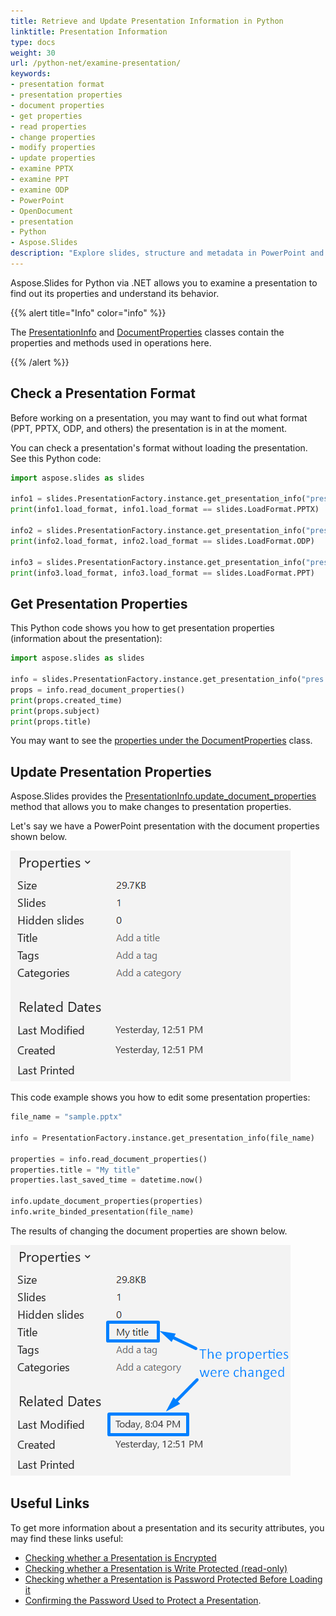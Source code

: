 ```yaml
---
title: Retrieve and Update Presentation Information in Python
linktitle: Presentation Information
type: docs
weight: 30
url: /python-net/examine-presentation/
keywords:
- presentation format
- presentation properties
- document properties
- get properties
- read properties
- change properties
- modify properties
- update properties
- examine PPTX
- examine PPT
- examine ODP
- PowerPoint
- OpenDocument
- presentation
- Python
- Aspose.Slides
description: "Explore slides, structure and metadata in PowerPoint and OpenDocument presentations using Python for faster insights and smarter content audits."
---
```


Aspose.Slides for Python via .NET allows you to examine a presentation to find out its properties and understand its behavior. 

{{% alert title="Info" color="info" %}} 

The [PresentationInfo](https://reference.aspose.com/slides/python-net/aspose.slides/presentationinfo/) and [DocumentProperties](https://reference.aspose.com/slides/python-net/aspose.slides/documentproperties/) classes contain the properties and methods used in operations here.

{{% /alert %}} 

## **Check a Presentation Format**

Before working on a presentation, you may want to find out what format (PPT, PPTX, ODP, and others) the presentation is in at the moment.

You can check a presentation's format without loading the presentation. See this Python code:

```py
import aspose.slides as slides

info1 = slides.PresentationFactory.instance.get_presentation_info("pres.pptx")
print(info1.load_format, info1.load_format == slides.LoadFormat.PPTX)

info2 = slides.PresentationFactory.instance.get_presentation_info("pres.odp")
print(info2.load_format, info2.load_format == slides.LoadFormat.ODP)

info3 = slides.PresentationFactory.instance.get_presentation_info("pres.ppt")
print(info3.load_format, info3.load_format == slides.LoadFormat.PPT)
```

## **Get Presentation Properties**

This Python code shows you how to get presentation properties (information about the presentation):

```py
import aspose.slides as slides

info = slides.PresentationFactory.instance.get_presentation_info("pres.pptx")
props = info.read_document_properties()
print(props.created_time)
print(props.subject)
print(props.title)
```

You may want to see the [properties under the DocumentProperties](https://reference.aspose.com/slides/python-net/aspose.slides/documentproperties/#properties) class.

## **Update Presentation Properties**

Aspose.Slides provides the [PresentationInfo.update_document_properties](https://reference.aspose.com/slides/python-net/aspose.slides/presentationinfo/update_document_properties/#idocumentproperties) method that allows you to make changes to presentation properties.

Let's say we have a PowerPoint presentation with the document properties shown below.

![Original document properties of the PowerPoint presentation](input_properties.png)

This code example shows you how to edit some presentation properties:

```py
file_name = "sample.pptx"

info = PresentationFactory.instance.get_presentation_info(file_name)

properties = info.read_document_properties()
properties.title = "My title"
properties.last_saved_time = datetime.now()

info.update_document_properties(properties)
info.write_binded_presentation(file_name)
```

The results of changing the document properties are shown below.

![Changed document properties of the PowerPoint presentation](output_properties.png)

## **Useful Links**

To get more information about a presentation and its security attributes, you may find these links useful:

- [Checking whether a Presentation is Encrypted](https://docs.aspose.com/slides/python-net/password-protected-presentation/#checking-whether-a-presentation-is-encrypted)
- [Checking whether a Presentation is Write Protected (read-only)](https://docs.aspose.com/slides/python-net/password-protected-presentation/#checking-whether-a-presentation-is-write-protected)
- [Checking whether a Presentation is Password Protected Before Loading it](https://docs.aspose.com/slides/python-net/password-protected-presentation/#checking-whether-a-presentation-is-password-protected-before-loading-it)
- [Confirming the Password Used to Protect a Presentation](https://docs.aspose.com/slides/python-net/password-protected-presentation/#validating-or-confirming-that-a-specific-password-has-been-used-to-protect-a-presentation).